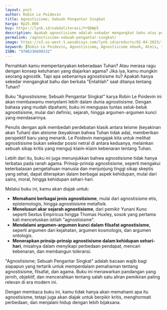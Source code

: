```yaml
---
layout: post
author: Robin Le Poidevin
title: Agnostisisme; Sebuah Pengantar Singkat
harga: Rp25.000
buy: https://lynk.id/sabdaliterasi/YrQbWp5
description: Apakah agnostisisme adalah sekadar mengangkat bahu atas pertanyaan seputar Tuhan? Le Poidevin menjelaskan bahwa agnostisisme tidak sesederhana itu.
permalink: /agnostisisme-sebuah-pengantar-singkat/
image: https://s3.us-west-1.wasabisys.com/lynk.id/products/02-04-2023/1680417079432_4598636
keyword: [Robin Le Poidevin, Agnostisisme, Agnostisisme ebook, Ateis, teis]
ISBN: "9786236699232"
---
```

<p>Pernahkah kamu mempertanyakan keberadaan Tuhan? Atau merasa ragu dengan konsep ketuhanan yang diajarkan agama? Jika iya, kamu mungkin seorang agnostik. Tapi apa sebenarnya agnostisisme itu? Apakah hanya sekedar mengangkat bahu dan berkata "Entahlah" saat ditanya tentang Tuhan?</p><p>Buku "Agnostisisme; Sebuah Pengantar Singkat" karya Robin Le Poidevin ini akan membawamu menyelami lebih dalam dunia agnostisisme. Dengan bahasa yang mudah dipahami, buku ini mengupas tuntas seluk-beluk agnostisisme, mulai dari definisi, sejarah, hingga argumen-argumen kunci yang mendasarinya.</p><p>Penulis dengan apik membedah perdebatan klasik antara teisme (keyakinan akan Tuhan) dan ateisme (keyakinan bahwa Tuhan tidak ada), memberikan perspektif baru yang menarik. Le Poidevin mengajak kita untuk melihat agnostisisme bukan sekedar posisi netral di antara keduanya, melainkan sebuah sikap kritis yang menguji klaim-klaim kebenaran tentang Tuhan.</p><p>Lebih dari itu, buku ini juga menunjukkan bahwa agnostisisme tidak hanya terbatas pada ranah agama. Prinsip-prinsip agnostisisme, seperti mengakui keterbatasan pengetahuan manusia dan menjunjung tinggi sikap skeptis yang sehat, dapat diterapkan dalam berbagai aspek kehidupan, mulai dari sains, moral, hingga kehidupan sehari-hari.</p><p>Melalui buku ini, kamu akan diajak untuk:</p><ul><li><strong>Memahami berbagai jenis agnostisisme</strong>, mulai dari agnostisisme etis, epistemologis, hingga agnostisisme metafisik.</li><li><strong>Menelusuri akar sejarah agnostisisme</strong>, dari pemikir Yunani Kuno seperti Sextus Empiricus hingga Thomas Huxley, sosok yang pertama kali mencetuskan istilah "agnostisisme".</li><li><strong>Mendalami argumen-argumen kunci dalam filsafat agnostisisme</strong>, seperti argumen dari kejahatan, argumen kosmologis, dan argumen ontologis.</li><li><strong>Menerapkan prinsip-prinsip agnostisisme dalam kehidupan sehari-hari</strong>, misalnya dalam menyikapi perbedaan pendapat, mencari kebenaran, dan membangun toleransi.</li></ul><p>"Agnostisisme; Sebuah Pengantar Singkat" adalah bacaan wajib bagi siapapun yang tertarik untuk memperdalam pemahaman tentang agnostisisme, filsafat, dan agama. Buku ini menawarkan pandangan yang jernih, objektif, dan mencerahkan tentang salah satu aliran pemikiran paling relevan di era modern ini.</p><p>Dengan membaca buku ini, kamu tidak hanya akan memahami apa itu agnostisisme, tetapi juga akan diajak untuk berpikir kritis, menghormati perbedaan, dan menjalani hidup dengan lebih bijaksana.</p>
